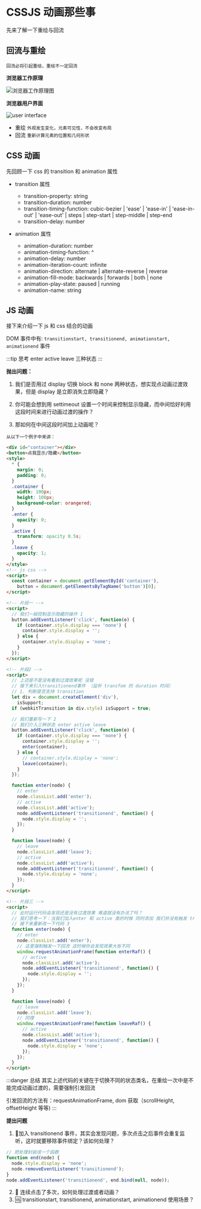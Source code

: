 # CSSJS 动画那些事

先来了解一下重绘与回流

## 回流与重绘

`回流必将引起重绘，重绘不一定回流`

**浏览器工作原理**

<img src="/docs-page/assets/images/browser-work.png" alt="浏览器工作原理图"/>

**浏览器用户界面**

<img src="/docs-page/assets/images/user-interface.png" alt="user interface"/>

- 重绘
  `外观发生变化，元素可见性，不会改变布局`
- 回流
  `重新计算元素的位置和几何形状`

## CSS 动画

先回顾一下 css 的 transition 和 animation 属性

- transition 属性

  - transition-property: string
  - transition-duration: number
  - transition-timing-function: cubic-bezier | 'ease' | 'ease-in' | 'ease-in-out' | 'ease-out' | steps | step-start | step-middle | step-end
  - transition-delay: number

- animation 属性
  - animation-duration: number
  - animation-timing-function: ^
  - animation-delay: number
  - animation-iteration-count: infinite
  - animation-direction: alternate | alternate-reverse | reverse
  - animation-fill-mode: backwards | forwards | both | none
  - animation-play-state: paused | running
  - animation-name: string

## JS 动画

接下来介绍一下 js 和 css 结合的动画

DOM 事件中有: `transitionstart, transitionend, animationstart, animationend` 事件

:::tip 思考
enter active leave 三种状态
:::

**抛出问题：**

1. 我们是否用过 display 切换 block 和 none 两种状态，想实现点动画过渡效果，但是 display 是立即消失立即隐藏？

2. 你可能会想到用 settimeout 设置一个时间来控制显示隐藏，而中间恰好利用这段时间来进行动画过渡的操作？

3. 那如何在中间这段时间加上动画呢？

`从以下一个例子中来讲：`

```html
<div id="container"></div>
<button>点我显示/隐藏</button>
<style>
  * {
    margin: 0;
    padding: 0;
  }
  .container {
    width: 100px;
    height: 100px;
    background-color: orangered;
  }
  .enter {
    opacity: 0;
  }
  .active {
    transform: opacity 0.5s;
  }
  .leave {
    opacity: 1;
  }
</style>
<!-- js css -->
<script>
  const container = document.getElementById('container'),
    button = document.getElementsByTagName('button')[0];
</script>
```

```html
<!-- 片段一 -->
<script>
  // 我们一般控制显示隐藏的操作 1
  button.addEventListener('click', function(e) {
    if (container.style.display === 'none') {
      container.style.display = '';
    } else {
      container.style.display = 'none';
    }
  });
</script>
```

```html
<!-- 片段2 -->
<script>
  // 上述是不是没有看到过渡效果呢 没错
  // 接下来引入transitionend事件 （监听 transfom 的 duration 时间）
  // 1. 判断是否支持 transition
  let div = document.createElement('div'),
    isSupport;
  if (webkitTransition in div.style) isSupport = true;

  // 我们重新写一下 2
  // 我们介入三种状态 enter active leave
  button.addEventListener('click', function(e) {
    if (container.style.display === 'none') {
      container.style.display = '';
      enter(container);
    } else {
      // container.style.display = 'none';
      leave(container);
    }
  });

  function enter(node) {
    // enter
    node.classList.add('enter');
    // active
    node.classList.add('active');
    node.addEventListener('transitionend', function() {
      node.style.display = '';
    });
  }

  function leave(node) {
    // leave
    node.classList.add('leave');
    // active
    node.classList.add('active');
    node.addEventListener('transitionend', function() {
      node.style.display = 'none';
    });
  }
</script>
```

```html
<!-- 片段三 -->
<script>
  // 此时运行代码会发现还是没有过渡效果 难道就没有办法了吗？
  // 我们思考一下：当我们加入enter 和 active 类的时候 同时添加 我们并没有触发 transitionstart 事件
  // 接下来重新改一下代码 3
  function enter(node) {
    // enter
    node.classList.add('enter');
    // 这里强制触发一下回流 这时候你会发现效果大有不同
    window.requestAnimationFrame(function enterRaf() {
      // active
      node.classList.add('active');
      node.addEventListener('transitionend', function() {
        node.style.display = '';
      });
    });
  }

  function leave(node) {
    // leave
    node.classList.add('leave');
    // 同理
    window.requestAnimationFrame(function leaveRaf() {
      // active
      node.classList.add('active');
      node.addEventListener('transitionend', function() {
        node.style.display = 'none';
      });
    });
  }
</script>
```

:::danger 总结
其实上述代码的关键在于切换不同的状态类名，在重绘一次中是不能完成动画过渡的，需要强制引发回流

引发回流的方法有：requestAnimationFrame, dom 获取（scrollHeight, offsetHeight 等等)
:::

**提出问题**

1. :basketball:加入 transitionend 事件，其实会发现问题，多次点击之后事件会重复监听，这时就要移除事件绑定？该如何处理？

```js
// 把处理封装成一个函数
function end(node) {
  node.style.display = 'none';
  node.removeEventListener('transitionend');
}
node.addEventListener('transitionend', end.bind(null, node));
```

2. :basketball: 连续点击了多次，如何处理过渡或者动画？
3. :vs: transitionstart, transitionend, animationstart, animationend 使用场景？
